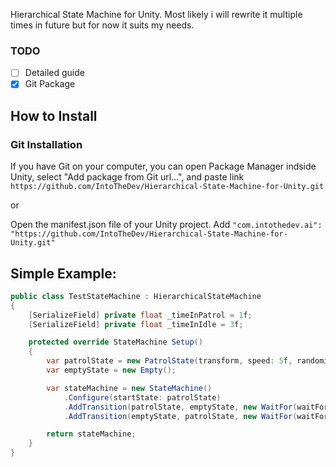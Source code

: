 Hierarchical State Machine for Unity. Most likely i will rewrite it multiple times in future but for now it suits my needs.

### TODO
- [ ] Detailed guide
- [x] Git Package

## How to Install
### Git Installation

If you have Git on your computer, you can open Package Manager indside Unity, select "Add package from Git url...", and paste link ```https://github.com/IntoTheDev/Hierarchical-State-Machine-for-Unity.git```

or

Open the manifest.json file of your Unity project.
Add ```"com.intothedev.ai": "https://github.com/IntoTheDev/Hierarchical-State-Machine-for-Unity.git"```

## Simple Example:
```csharp
public class TestStateMachine : HierarchicalStateMachine
{
	[SerializeField] private float _timeInPatrol = 1f;
	[SerializeField] private float _timeInIdle = 3f;

	protected override StateMachine Setup()
	{
		var patrolState = new PatrolState(transform, speed: 5f, randomizeStartSpeed: true);
		var emptyState = new Empty();

		var stateMachine = new StateMachine()
			.Configure(startState: patrolState)
			.AddTransition(patrolState, emptyState, new WaitFor(waitFor: 1f), reversed: false)
			.AddTransition(emptyState, patrolState, new WaitFor(waitFor: 3f), reversed: false);

		return stateMachine;
	}
}
```
